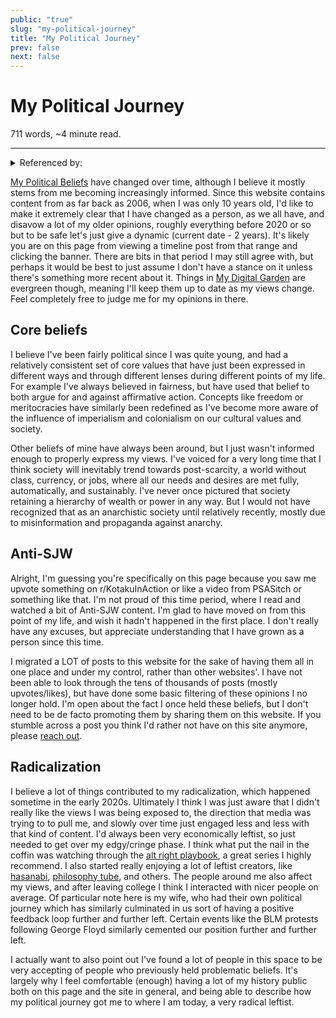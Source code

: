 ```yaml
---
public: "true"
slug: "my-political-journey"
title: "My Political Journey"
prev: false
next: false
---
```

<script setup>
import { data } from '../../git.data.ts';
import { useData } from 'vitepress';
const pageData = useData();
</script>
<h1 class="p-name">My Political Journey</h1>
<p>711 words, ~4 minute read. <span v-html="data[`site/${pageData.page.value.relativePath}`]" /></p>
<hr/>

<details><summary>Referenced by:</summary><a href="/garden/political-quizzes">Political Quizzes</a></details>

[My Political Beliefs](/garden/my-political-beliefs) have changed over time, although I believe it mostly stems from me becoming increasingly informed. Since this website contains content from as far back as 2006, when I was only 10 years old, I'd like to make it extremely clear that I have changed as a person, as we all have, and disavow a lot of my older opinions, roughly everything before 2020 or so but to be safe let's just give a dynamic (current date - 2 years). It's likely you are on this page from viewing a timeline post from that range and clicking the banner. There are bits in that period I may still agree with, but perhaps it would be best to just assume I don't have a stance on it unless there's something more recent about it. Things in [My Digital Garden](undefined) are evergreen though, meaning I'll keep them up to date as my views change. Feel completely free to judge me for my opinions in there.

## Core beliefs

I believe I've been fairly political since I was quite young, and had a relatively consistent set of core values that have just been expressed in different ways and through different lenses during different points of my life. For example I've always believed in fairness, but have used that belief to both argue for and against affirmative action. Concepts like freedom or meritocracies have similarly been redefined as I've become more aware of the influence of imperialism and colonialism on our cultural values and society.

Other beliefs of mine have always been around, but I just wasn't informed enough to properly express my views. I've voiced for a very long time that I think society will inevitably trend towards post-scarcity, a world without class, currency, or jobs, where all our needs and desires are met fully, automatically, and sustainably. I've never once pictured that society retaining a hierarchy of wealth or power in any way. But I would not have recognized that as an anarchistic society until relatively recently, mostly due to misinformation and propaganda against anarchy.

## Anti-SJW

Alright, I'm guessing you're specifically on this page because you saw me upvote something on r/KotakuInAction or like a video from PSASitch or something like that. I'm not proud of this time period, where I read and watched a bit of Anti-SJW content. I'm glad to have moved on from this point of my life, and wish it hadn't happened in the first place. I don't really have any excuses, but appreciate understanding that I have grown as a person since this time.

I migrated a LOT of posts to this website for the sake of having them all in one place and under my control, rather than other websites'. I have not been able to look through the tens of thousands of posts (mostly upvotes/likes), but have done some basic filtering of these opinions I no longer hold. I'm open about the fact I once held these beliefs, but I don't need to be de facto promoting them by sharing them on this website. If you stumble across a post you think I'd rather not have on this site anymore, please [reach out](https://www.thepaperpilot.org/about/).

## Radicalization

I believe a lot of things contributed to my radicalization, which happened sometime in the early 2020s. Ultimately I think I was just aware that I didn't really like the views I was being exposed to, the direction that media was trying to to pull me, and slowly over time just engaged less and less with that kind of content. I'd always been very economically leftist, so just needed to get over my edgy/cringe phase. I think what put the nail in the coffin was watching through the [alt right playbook](https://youtube.com/playlist?list=PLJA_jUddXvY7v0VkYRbANnTnzkA_HMFtQ), a great series I highly recommend. I also started really enjoying a lot of leftist creators, like [hasanabi](https://twitch.tv/hasanabi), [philosophy tube](https://youtube.com/@philosophytube), and others. The people around me also affect my views, and after leaving college I think I interacted with nicer people on average. Of particular note here is my wife, who had their own political journey which has similarly culminated in us sort of having a positive feedback loop further and further left. Certain events like the BLM protests following George Floyd similarly cemented our position further and further left.

I actually want to also point out I've found a lot of people in this space to be very accepting of people who previously held problematic beliefs. It's largely why I feel comfortable (enough) having a lot of my history public both on this page and the site in general, and being able to describe how my political journey got me to where I am today, a very radical leftist.